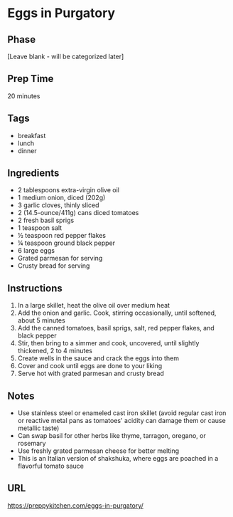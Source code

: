 # Eggs in Purgatory

## Phase
[Leave blank - will be categorized later]

## Prep Time
20 minutes

## Tags
- breakfast
- lunch
- dinner

## Ingredients
- 2 tablespoons extra-virgin olive oil
- 1 medium onion, diced (202g)
- 3 garlic cloves, thinly sliced
- 2 (14.5-ounce/411g) cans diced tomatoes
- 2 fresh basil sprigs
- 1 teaspoon salt
- ½ teaspoon red pepper flakes
- ¼ teaspoon ground black pepper
- 6 large eggs
- Grated parmesan for serving
- Crusty bread for serving

## Instructions
1. In a large skillet, heat the olive oil over medium heat
2. Add the onion and garlic. Cook, stirring occasionally, until softened, about 5 minutes
3. Add the canned tomatoes, basil sprigs, salt, red pepper flakes, and black pepper
4. Stir, then bring to a simmer and cook, uncovered, until slightly thickened, 2 to 4 minutes
5. Create wells in the sauce and crack the eggs into them
6. Cover and cook until eggs are done to your liking
7. Serve hot with grated parmesan and crusty bread

## Notes
- Use stainless steel or enameled cast iron skillet (avoid regular cast iron or reactive metal pans as tomatoes' acidity can damage them or cause metallic taste)
- Can swap basil for other herbs like thyme, tarragon, oregano, or rosemary
- Use freshly grated parmesan cheese for better melting
- This is an Italian version of shakshuka, where eggs are poached in a flavorful tomato sauce

## URL
https://preppykitchen.com/eggs-in-purgatory/
